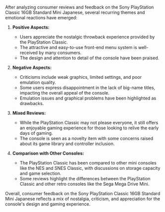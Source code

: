 After analyzing consumer reviews and feedback on the Sony PlayStation Classic 16GB Standard Mini Japanese, several recurring themes and emotional reactions have emerged:

1. **Positive Aspects:**
   - Users appreciate the nostalgic throwback experience provided by the PlayStation Classic.
   - The attractive and easy-to-use front-end menu system is well-received by many consumers.
   - The design and attention to detail of the console have been praised.

2. **Negative Aspects:**
   - Criticisms include weak graphics, limited settings, and poor emulation quality.
   - Some users express disappointment in the lack of big-name titles, impacting the overall appeal of the console.
   - Emulation issues and graphical problems have been highlighted as drawbacks.

3. **Mixed Reviews:**
   - While the PlayStation Classic may not please everyone, it still offers an enjoyable gaming experience for those looking to relive the early days of gaming.
   - The console is seen as a novelty item with some concerns raised about its game library and controller inclusion.

4. **Comparison with Other Consoles:**
   - The PlayStation Classic has been compared to other mini consoles like the NES and SNES Classic, with discussions on storage capacity and game selection.
   - Some reviews highlight the differences between the PlayStation Classic and other retro consoles like the Sega Mega Drive Mini.

Overall, consumer feedback on the Sony PlayStation Classic 16GB Standard Mini Japanese reflects a mix of nostalgia, criticism, and appreciation for the console's design and gaming experience.